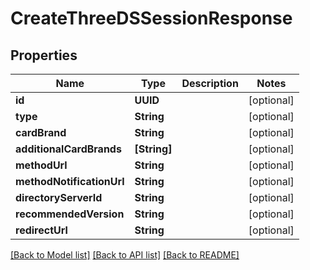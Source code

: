 # CreateThreeDSSessionResponse

## Properties
Name | Type | Description | Notes
------------ | ------------- | ------------- | -------------
**id** | **UUID** |  | [optional] 
**type** | **String** |  | [optional] 
**cardBrand** | **String** |  | [optional] 
**additionalCardBrands** | **[String]** |  | [optional] 
**methodUrl** | **String** |  | [optional] 
**methodNotificationUrl** | **String** |  | [optional] 
**directoryServerId** | **String** |  | [optional] 
**recommendedVersion** | **String** |  | [optional] 
**redirectUrl** | **String** |  | [optional] 

[[Back to Model list]](../README.md#documentation-for-models) [[Back to API list]](../README.md#documentation-for-api-endpoints) [[Back to README]](../README.md)


